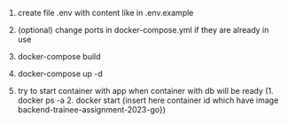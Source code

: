 1. create file .env with content like in .env.example

2. (optional) change ports in docker-compose.yml if they are already in use

3. docker-compose build

4. docker-compose up -d

5. try to start container with app when container with db will be ready
(1. docker ps -a 2. docker start {insert here container id which have image backend-trainee-assignment-2023-go})